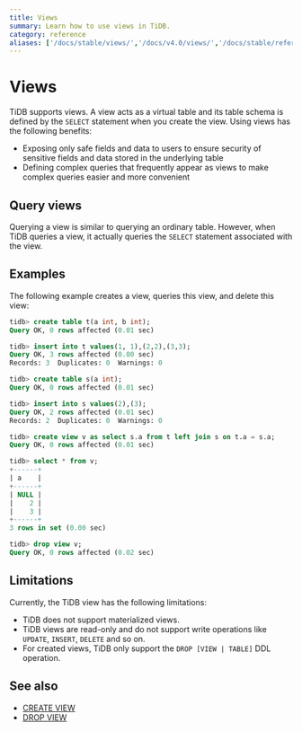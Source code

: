 ```yaml
---
title: Views
summary: Learn how to use views in TiDB.
category: reference
aliases: ['/docs/stable/views/','/docs/v4.0/views/','/docs/stable/reference/sql/views/']
---
```


# Views

TiDB supports views. A view acts as a virtual table and its table schema is defined by the `SELECT` statement when you create the view. Using views has the following benefits:

- Exposing only safe fields and data to users to ensure security of sensitive fields and data stored in the underlying table
- Defining complex queries that frequently appear as views to make complex queries easier and more convenient

## Query views

Querying a view is similar to querying an ordinary table. However, when TiDB queries a view, it actually queries the `SELECT` statement associated with the view.

## Examples

The following example creates a view, queries this view, and delete this view:

```sql
tidb> create table t(a int, b int);
Query OK, 0 rows affected (0.01 sec)

tidb> insert into t values(1, 1),(2,2),(3,3);
Query OK, 3 rows affected (0.00 sec)
Records: 3  Duplicates: 0  Warnings: 0

tidb> create table s(a int);
Query OK, 0 rows affected (0.01 sec)

tidb> insert into s values(2),(3);
Query OK, 2 rows affected (0.01 sec)
Records: 2  Duplicates: 0  Warnings: 0

tidb> create view v as select s.a from t left join s on t.a = s.a;
Query OK, 0 rows affected (0.01 sec)

tidb> select * from v;
+------+
| a    |
+------+
| NULL |
|    2 |
|    3 |
+------+
3 rows in set (0.00 sec)

tidb> drop view v;
Query OK, 0 rows affected (0.02 sec)
```

## Limitations

Currently, the TiDB view has the following limitations:

- TiDB does not support materialized views.
- TiDB views are read-only and do not support write operations like `UPDATE`, `INSERT`, `DELETE` and so on.
- For created views, TiDB only support the `DROP [VIEW | TABLE]` DDL operation.

## See also

- [CREATE VIEW](/sql-statements/sql-statement-create-view.md)
- [DROP VIEW](/sql-statements/sql-statement-drop-view.md)
